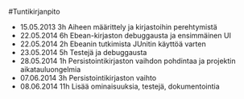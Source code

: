 #Tuntikirjanpito
* 15.05.2013 3h Aiheen määrittely ja kirjastoihin perehtymistä
* 22.05.2014 6h Ebean-kirjaston debuggausta ja ensimmäinen UI
* 22.05.2014 2h Ebeanin tutkimista JUnitin käyttöä varten
* 23.05.2014 5h Testejä ja debuggausta
* 28.05.2014 1h Persistointikirjaston vaihdon pohdintaa ja projektin aikatauluongelmia
* 07.06.2014 3h Persistointikirjaston vaihto
* 08.06.2014 11h Lisää ominaisuuksia, testejä, dokumentointia
